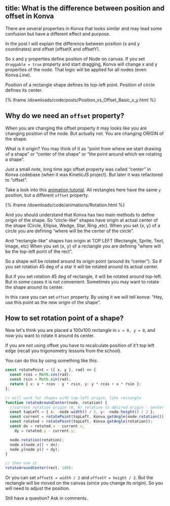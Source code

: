 title: What is the difference between position and offset in Konva
---

There are several properties in Konva that looks similar and may lead some confusion but have a different effect and purpose. 

In the post I will explain the difference between position (x and y coordinates) and offset (offsetX and offsetY).

So x and y properties define position of Node on canvas. If you set `draggable = true` property and start dragging, Konva will change x and y properties of the node. That logic will be applied for all nodes (even Konva.Line).

Position of a rectangle shape defines its top-left point. Position of circle defines its center.

{% iframe /downloads/code/posts/Position_vs_Offset_Basic_x_y.html %}


## Why do we need an `offset` property?

When you are changing the offset property it may looks like you are changing position of the node. But actually not. You are changing ORIGIN of the shape. 

What is it origin? You may think of it as “point from where we start drawing of a shape” or “center of the shape” or “the point around which we rotating a shape”.

Just a small note, long time ago offset property was called “center” in Konva codebase (when it was KineticJS project). But later it was refactored to “offset". 

Take a look into this [animation tutorial](/docs/animations/Rotation.html). All rectangles here have the same `y` position, but a different `offset` property.

{% iframe /downloads/code/animations/Rotation.html %}

And you should understand that Konva has two main methods to define origin of the shape.
So “circle-like” shapes have origin at actual center of the shape (Circle, Ellipse, Wedge, Star, Ring ,etc).
When you set {x, y} of a circle you are defining “where will be the center of the circle”.

And “rectangle-like” shapes has origin at TOP LEFT (Rectangle, Sprite, Text, Image, etc)
When you set {x, y} of a rectangle you are defining “where will be the top-left point of the rect”.

So a shape will be rotated around its origin point (around its “center”). So if you set rotation 45 deg of a star it will be rotated around its actual center.

But if you set rotation 45 deg of rectangle, it will be rotated around top-left. But in some cases it is not convenient. Sometimes you may want to rotate the shape around its center.

In this case you can set `offset` property. By using it we will tell konva: “Hey, use this point as the new origin of the shape”.

## How to set rotation point of a shape?

Now let's think you are placed a 100x100 rectangle in `x = 0, y = 0`, and now you want to rotate it around its center.

If you are not using offset you have to recalculate position of it't top left edge (recall you trigonometry lessons from the school).

You can do this by using something like this:

```javascript
const rotatePoint = ({ x, y }, rad) => {
  const rcos = Math.cos(rad);
  const rsin = Math.sin(rad);
  return { x: x * rcos - y * rsin, y: y * rcos + x * rsin };
};

// will work for shapes with top-left origin, like rectangle
function rotateAroundCenter(node, rotation) {
  //current rotation origin (0, 0) relative to desired origin - center (node.width()/2, node.height()/2)
  const topLeft = { x: -node.width() / 2, y: -node.height() / 2 };
  const current = rotatePoint(topLeft, Konva.getAngle(node.rotation()));
  const rotated = rotatePoint(topLeft, Konva.getAngle(rotation));
  const dx = rotated.x - current.x,
    dy = rotated.y - current.y;

  node.rotation(rotation);
  node.x(node.x() + dx);
  node.y(node.y() + dy);
}

// then use it
rotateAroundCenter(rect, 180);
```

Or you can set `offsetX = width / 2` and `offsetY = height / 2`. But the rectangle will be moved on the canvas (since you change its origin). So you will need to adjust the position.


Still have a question? Ask in comments.